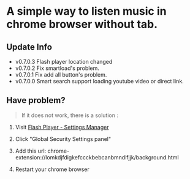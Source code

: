 A simple way to listen music in chrome browser without tab.
===

**Update Info**
---
- v0.7.0.3 Flash player location changed
- v0.7.0.2 Fix smartload's problem.
- v0.7.0.1 Fix add all button's problem.
- v0.7.0.0 Smart search support loading youtube video or direct link.

**Have problem?**
---
>If it does not work, there is a solution :

1. Visit [Flash Player - Settings Manager](http://www.macromedia.com/support/documentation/en/flashplayer/help/settings_manager.html)

2. Click "Global Security Settings panel"

3. Add this url: 
chrome-extension://lomkdjfdigkefccckbebcanbmndlfjjk/background.html

4. Restart your chrome browser